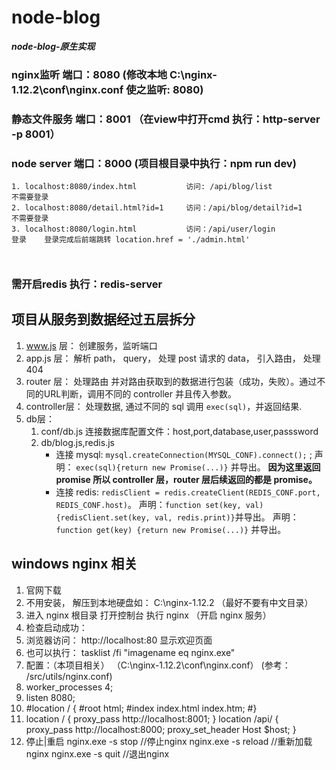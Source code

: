# node-blog
***node-blog-原生实现***


### nginx监听   端口：8080    (修改本地 C:\nginx-1.12.2\conf\nginx.conf  使之监听: 8080)
### 静态文件服务 端口：8001   （在view中打开cmd  执行：http-server -p 8001）
### node server 端口：8000    (项目根目录中执行：npm run dev)

```
1. localhost:8080/index.html           访问: /api/blog/list           不需要登录
2. localhost:8080/detail.html?id=1     访问：/api/blog/detail?id=1    不需要登录
3. localhost:8080/login.html           访问：/api/user/login          登录    登录完成后前端跳转 location.href = './admin.html'



```

### 需开启redis  执行：redis-server

## 项目从服务到数据经过五层拆分
1. www.js 层：  创建服务，监听端口
2. app.js 层：  解析 path， query， 处理 post 请求的 data， 引入路由， 处理404
3. router 层：  处理路由 并对路由获取到的数据进行包装（成功，失败）。通过不同的URL判断，调用不同的 controller 并且传入参数。
4. controller层：  处理数据, 通过不同的 sql 调用 `exec(sql)`，并返回结果.
5. db层： 
   1. conf/db.js 连接数据库配置文件：host,port,database,user,passsword
   2. db/blog.js,redis.js 
      - 连接 mysql: `mysql.createConnection(MYSQL_CONF).connect();` ;
      声明： `exec(sql){return new Promise(...)}` 并导出。 **因为这里返回 promise 所以 controller 层，router 层后续返回的都是 promise。**
      - 连接 redis: `redisClient = redis.createClient(REDIS_CONF.port, REDIS_CONF.host)`。
      声明：`function set(key, val){redisClient.set(key, val, redis.print)}`并导出。
      声明：`function get(key) {return new Promise(...)}` 并导出。


## windows nginx 相关
1. 官网下载
2. 不用安装， 解压到本地硬盘如：     C:\nginx-1.12.2       （最好不要有中文目录）
3. 进入 nginx 根目录  打开控制台  执行 nginx               （开启 nginx 服务）
4. 检查启动成功：
  1. 浏览器访问： http://localhost:80   显示欢迎页面
  2. 也可以执行：  tasklist /fi "imagename eq nginx.exe"
5. 配置：（本项目相关）  （C:\nginx-1.12.2\conf\nginx.conf）     (参考： /src/utils/nginx.conf)
  1. worker_processes  4;
  2. listen       8080;
  3. #location / {
     #root   html;
     #index  index.html index.htm;
     #}
  4. location / {
        proxy_pass http://localhost:8001;
      }
      location /api/ {
        proxy_pass http://localhost:8000;
        proxy_set_header Host $host;
      }
6. 停止|重启
    nginx.exe -s stop                    //停止nginx
    nginx.exe -s reload                  //重新加载nginx
    nginx.exe -s quit                    //退出nginx